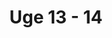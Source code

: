 ---
title: "Uge 13 - 14"
summary: "Læringsmål og læringsplan"
ShowReadingTime: false
ShowWordCount: false
ShowRssButtonInSectionTermList: false
weight: 40
---